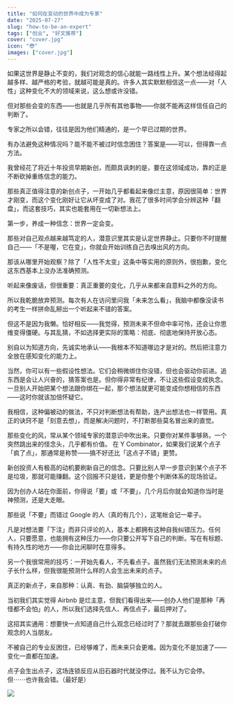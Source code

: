 ```yaml
---
title: "如何在变动的世界中成为专家"
date: "2025-07-27"
slug: "how-to-be-an-expert"
tags: ["创业", "好文推荐"]
cover: "cover.jpg"
icon: "😎"
images: ["cover.jpg"]
---
```

如果这世界是静止不变的，我们对观念的信心就能一路线性上升。某个想法经得起越多样、越严格的考验，就越可能是真的。许多人其实默默相信这一点——对「人性」这种变化不大的领域来说，这么想或许没错。



但对那些会变的东西——也就是几乎所有其他事物——你就不能再这样信任自己的判断了。



专家之所以会错，往往是因为他们精通的，是一个早已过期的世界。



有办法避免这种情况吗？能不能不被过时信念困住？答案是——可以，但得靠一点方法。



我曾经花了将近十年投资早期新创，而颇具讽刺的是，要在这领域成功，靠的正是不断砍掉重练信念的能力。



那些真正值得注意的新创点子，一开始几乎都看起来像烂主意，原因很简单：世界才刚变，而这个变化刚好让它从坏变成了对。我花了很多时间学会分辨这种「翻盘」，而这套技巧，其实也能套用在一切新想法上。



第一步，养成一种信念：世界一定会变。



那些对自己观点越来越笃定的人，潜意识里其实是认定世界静止。只要你不时提醒自己——「不是喔，它在变」，你就会开始训练自己去嗅出风的方向。



那该从哪里开始观察？除了「人性不太变」这条中等实用的原则外，很抱歉，变化这东西基本上没办法准确预测。



听起来像废话，但很重要：真正重要的变化，几乎从来都来自意料之外的方向。



所以我乾脆放弃预测。每次有人在访问里问我「未来怎么看」，我脑中都像没读书的考生一样拼命乱掰出一个听起来不错的答案。



但这不是因为我懒。恰好相反——我觉得，预测未来不但命中率可怜，还会让你思维变得僵硬。与其乱猜，不如选择更实际的策略：彻底、彻底地保持开放心态。



别自以为知道方向，先诚实地承认——我根本不知道哪边才是对的。然后把注意力全放在感知变化的能力上。



当然，你可以有一些假设性想法。它们会稍微绑住你没错，但也会驱动你前进。追东西是会让人兴奋的，猜答案也是。但你得非常有纪律，不让这些假设变成执念。
一旦别人开始把某个想法跟你绑在一起，那个想法就更可能变成你想相信的东西——这时你就该加倍怀疑它。



我相信，这种偏被动的做法，不只对判断想法有帮助，连产出想法也一样管用。真正的诀窍不是「刻意去想」，而是解决问题时，不打断那些莫名冒出来的直觉。



那些变化的风，常从某个领域专家的潜意识中吹出来。只要你对某件事够熟，一个突然跳出来的怪念头，几乎都有价值。
在 Y Combinator，如果我们说某个点子「疯了点」，那通常是称赞——搞不好还比「这点子不错」更赞。



新创投资人有极高的动机要刷新自己的信念。只要比别人早一步意识到某个点子不是垃圾，那就可能赚翻。这个回报不只是钱，更是你整个判断体系的现场验证。



因为创办人站在你面前，你得说「要」或「不要」，几个月后你就会知道你当时是神预测，还是大走眼。



那些说「不要」而错过 Google 的人（真的有几个），这笔帐会记一辈子。



凡是对想法要「下注」而非只评论的人，基本上都拥有这种自我纠错压力。任何人，只要愿意，也能拥有这种压力——你只要公开写下自己的判断。写在有标题、有持久性的地方——你会比闲聊时在意得多。



另一个我很常用的技巧：一开始先看人，不先看点子。虽然我们无法预测未来的点子长什么样，但我很能预测什么样的人会生出未来的点子。



真正的新点子，来自那种：认真、有劲、脑袋够独立的人。



当初我们其实觉得 Airbnb 是烂主意，但我们看得出来——创办人他们是那种「再怪都不会怕」的人，所以我们选择先信人、再信点子，最后押对了。



这招其实通用：想要快一点知道自己什么观念已经过时了？那就去跟那些会打破你观念的人当朋友。



不被自己的专业反困住，已经够难了，而未来只会更难。因为变化不是加速了——变化一直都在加速。



点子会生出点子，这场连锁反应从旧石器时代就没停过。我不认为它会停。
但⋯⋯也许我会错。（最好是）




![](https://prod-files-secure.s3.us-west-2.amazonaws.com/112d0858-5090-4d34-a606-b75eb8d65fd2/46476355-9cf3-4e99-9b7a-3531bc426380/1000202064.png?X-Amz-Algorithm=AWS4-HMAC-SHA256&X-Amz-Content-Sha256=UNSIGNED-PAYLOAD&X-Amz-Credential=ASIAZI2LB466WRI3MYVX%2F20250802%2Fus-west-2%2Fs3%2Faws4_request&X-Amz-Date=20250802T143636Z&X-Amz-Expires=3600&X-Amz-Security-Token=IQoJb3JpZ2luX2VjENn%2F%2F%2F%2F%2F%2F%2F%2F%2F%2FwEaCXVzLXdlc3QtMiJIMEYCIQCmrPrCbwzNPCGxZ843LHKqXt7LiNN%2BfoNfDLppuDZPTQIhAOcw0mmkTH57B%2Bau%2BO%2F7C110jrf1NrAfgSyRvNUxnDBrKv8DCBIQABoMNjM3NDIzMTgzODA1IgxQWV9cfOj5k8j9PpUq3AOwGq4EJGX6Htuv30tSPraI%2FGWu28n9pDeEhjBNjYORPm%2FG84u7O1wtKcws8aj2cE2rRhmE0graGFuhxfIbxfi8jpL2U2AY6nwVLv5EifZ4IsRXji41QNzolAtqzumo%2BcesYwEm9bXIoJAnso2M5j2nmMq%2BFoo1AoOZ472%2Bnl4u%2BO%2BuFJkJvTv0AZQQTOqj64Vnlrmcw1DyTPH9btM8BkNGXIoRkwTKyvHVWBp6Hf9R8%2FOU8qLyWKam9pC9aRxECPpBs7G%2FsVrr26x7BADuHeFAB8EBjFBbltDHp%2BUCdJi9IEJgmpQIIPOrcfgB%2FqGRbdhT%2BYwyB8EOvimwLao4dWmzKLGkFTFx%2F%2Fnft%2BqF1MtaxLpgkz44KQrqcp4SPo2XsggyN%2BdzqSmXhkpOMUaaG1GUypTYv%2BT8ObqgpOfUax302mWm2TiTZ1C%2FRSjsqM4KYaV5xA3O3H1qIZCdY2z2stTtsvsGnYneFCqdnvBeElXFxt1VkNPpbb7FqPuFm6PF5%2BWEQo7L13nnMbkfDa8B3RoKlkl5yxVyJoCu3%2BSLMeu2Oko0AHugUX5HCiIwDRSACdlSL4K7MgU%2BFugyEaBERHiGnWLaetq1JXUI0vXT3MAEOljoO0sxLDSdlUv2gDDnpbfEBjqkAYl8n5Zy8MvsVriklDoyhBrZc04Q31DRYssU2JkhK%2BUSQBakFaleLnoELGvGNIgmGxclrfDSHe503MnmkU%2BqVopw70kiHkxI53c5TO3WVlDlFRKiqKXu6%2BUlPCHzAoBdWdcCOVKMPRmMmCmHsMPslgbgt8dLzhwG6FPXBsh1%2B%2F1X9YS%2Fesw9aU5pedzCCOwzj5b%2FaxxibNDXhKWvRcGr%2F9hwD%2BZ5&X-Amz-Signature=1012eaca87a03efce908cf7ee35cdfcebe8b5140b34987c80b607c88211117ba&X-Amz-SignedHeaders=host&x-amz-checksum-mode=ENABLED&x-id=GetObject)


